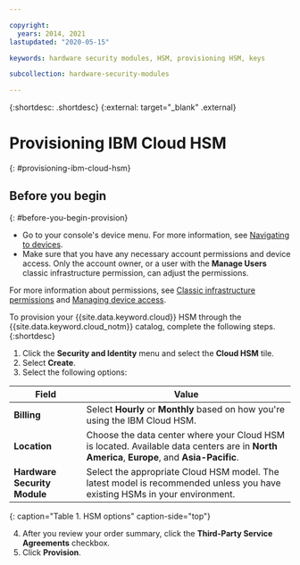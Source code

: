 ```yaml
---

copyright:
  years: 2014, 2021
lastupdated: "2020-05-15"

keywords: hardware security modules, HSM, provisioning HSM, keys

subcollection: hardware-security-modules

---
```


{:shortdesc: .shortdesc}
{:external: target="_blank" .external}

# Provisioning IBM Cloud HSM
{: #provisioning-ibm-cloud-hsm}

## Before you begin
{: #before-you-begin-provision}

* Go to your console's device menu. For more information, see [Navigating to devices](/docs/virtual-servers?topic=virtual-servers-navigating-devices).
* Make sure that you have any necessary account permissions and device access. Only the account owner, or a user with the **Manage Users** classic infrastructure permission, can adjust the permissions.

For more information about permissions, see [Classic infrastructure permissions](/docs/account?topic=account-infrapermission#infrapermission) and [Managing device access](/docs/virtual-servers?topic=virtual-servers-managing-device-access).

To provision your {{site.data.keyword.cloud}} HSM through the {{site.data.keyword.cloud_notm}} catalog, complete the following steps.
{:shortdesc}

1. Click the **Security and Identity** menu and select the **Cloud HSM** tile.
2. Select **Create**.
3. Select the following options:

| Field | Value |
| --- | --- |
| **Billing** | Select **Hourly** or **Monthly** based on how you're using the IBM Cloud HSM. |
| **Location** | Choose the data center where your Cloud HSM is located. Available data centers are in **North America**, **Europe**, and **Asia-Pacific**. |
| **Hardware Security Module** | Select the appropriate Cloud HSM model. The latest model is recommended unless you have existing HSMs in your environment. |
{: caption="Table 1. HSM options" caption-side="top"}   

4. After you review your order summary, click the **Third-Party Service Agreements** checkbox.
5. Click **Provision**.

